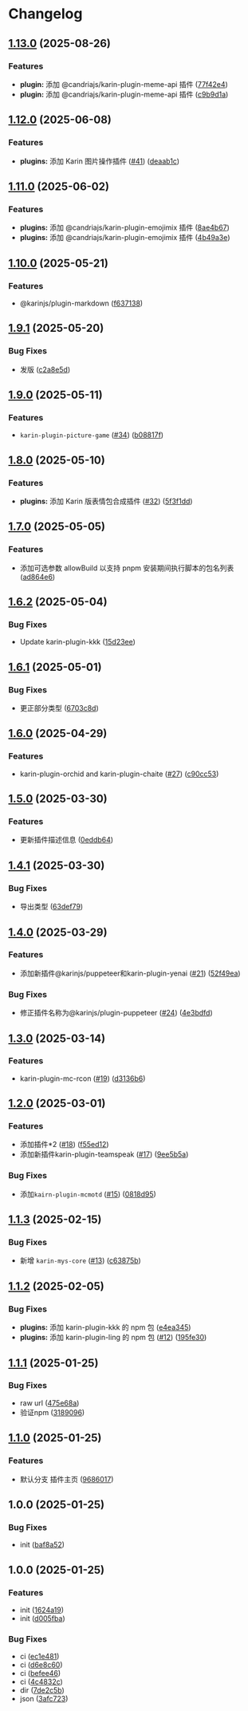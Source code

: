 # Changelog

## [1.13.0](https://github.com/KarinJS/plugins-list/compare/v1.12.0...v1.13.0) (2025-08-26)


### Features

* **plugin:** 添加 @candriajs/karin-plugin-meme-api 插件 ([77f42e4](https://github.com/KarinJS/plugins-list/commit/77f42e4852dba3cd4b220e99ebdfb1036a9580c4))
* **plugin:** 添加 @candriajs/karin-plugin-meme-api 插件 ([c9b9d1a](https://github.com/KarinJS/plugins-list/commit/c9b9d1a6b750c7176c10077f706be018a674d55c))

## [1.12.0](https://github.com/KarinJS/plugins-list/compare/v1.11.0...v1.12.0) (2025-06-08)


### Features

* **plugins:** 添加 Karin 图片操作插件 ([#41](https://github.com/KarinJS/plugins-list/issues/41)) ([deaab1c](https://github.com/KarinJS/plugins-list/commit/deaab1c6482109b5a52cc1acef589d664963908d))

## [1.11.0](https://github.com/KarinJS/plugins-list/compare/v1.10.0...v1.11.0) (2025-06-02)


### Features

* **plugins:** 添加 @candriajs/karin-plugin-emojimix 插件 ([8ae4b67](https://github.com/KarinJS/plugins-list/commit/8ae4b674b339fe99be66caf2b59ee89cce8a70a9))
* **plugins:** 添加 @candriajs/karin-plugin-emojimix 插件 ([4b49a3e](https://github.com/KarinJS/plugins-list/commit/4b49a3e098340030789f601a8eb657e2f3b0ce14))

## [1.10.0](https://github.com/KarinJS/plugins-list/compare/v1.9.1...v1.10.0) (2025-05-21)


### Features

* @karinjs/plugin-markdown ([f637138](https://github.com/KarinJS/plugins-list/commit/f6371384bf8effe5cccdaf0746ab3942e42a70c2))

## [1.9.1](https://github.com/KarinJS/plugins-list/compare/v1.9.0...v1.9.1) (2025-05-20)


### Bug Fixes

* 发版 ([c2a8e5d](https://github.com/KarinJS/plugins-list/commit/c2a8e5daee18bc94a49cdb303b05237c95d4aaf7))

## [1.9.0](https://github.com/KarinJS/plugins-list/compare/v1.8.0...v1.9.0) (2025-05-11)


### Features

* `karin-plugin-picture-game` ([#34](https://github.com/KarinJS/plugins-list/issues/34)) ([b08817f](https://github.com/KarinJS/plugins-list/commit/b08817f761354c15ba0abfec8787ddd2a2a9384a))

## [1.8.0](https://github.com/KarinJS/plugins-list/compare/v1.7.0...v1.8.0) (2025-05-10)


### Features

* **plugins:** 添加 Karin 版表情包合成插件 ([#32](https://github.com/KarinJS/plugins-list/issues/32)) ([5f3f1dd](https://github.com/KarinJS/plugins-list/commit/5f3f1dd33d4a5a66d6356d91ed8978bc78bc26f2))

## [1.7.0](https://github.com/KarinJS/plugins-list/compare/v1.6.2...v1.7.0) (2025-05-05)


### Features

* 添加可选参数 allowBuild 以支持 pnpm 安装期间执行脚本的包名列表 ([ad864e6](https://github.com/KarinJS/plugins-list/commit/ad864e6cf2a06c35b8238b29f897f8e3ecd7baf6))

## [1.6.2](https://github.com/KarinJS/plugins-list/compare/v1.6.1...v1.6.2) (2025-05-04)


### Bug Fixes

* Update karin-plugin-kkk ([15d23ee](https://github.com/KarinJS/plugins-list/commit/15d23ee8f9bc3d8481d55a5dd10f44cc96353c28))

## [1.6.1](https://github.com/KarinJS/plugins-list/compare/v1.6.0...v1.6.1) (2025-05-01)


### Bug Fixes

* 更正部分类型 ([6703c8d](https://github.com/KarinJS/plugins-list/commit/6703c8d539ffee70c2e250940451759536d3f4e5))

## [1.6.0](https://github.com/KarinJS/plugins-list/compare/v1.5.0...v1.6.0) (2025-04-29)


### Features

* karin-plugin-orchid and karin-plugin-chaite  ([#27](https://github.com/KarinJS/plugins-list/issues/27)) ([c90cc53](https://github.com/KarinJS/plugins-list/commit/c90cc5325d1b5e6251af308c5ab55c8ee4f92668))

## [1.5.0](https://github.com/KarinJS/plugins-list/compare/v1.4.1...v1.5.0) (2025-03-30)


### Features

* 更新插件描述信息 ([0eddb64](https://github.com/KarinJS/plugins-list/commit/0eddb644ba7c871da9b7c81056caaaf3c29f6df2))

## [1.4.1](https://github.com/KarinJS/plugins-list/compare/v1.4.0...v1.4.1) (2025-03-30)


### Bug Fixes

* 导出类型 ([63def79](https://github.com/KarinJS/plugins-list/commit/63def798c81e62034423d2914b0157f1a3228b8e))

## [1.4.0](https://github.com/KarinJS/plugins-list/compare/v1.3.0...v1.4.0) (2025-03-29)


### Features

* 添加新插件@karinjs/puppeteer和karin-plugin-yenai ([#21](https://github.com/KarinJS/plugins-list/issues/21)) ([52f49ea](https://github.com/KarinJS/plugins-list/commit/52f49ea2bae73395755f3a293e1dd26574522fa5))


### Bug Fixes

* 修正插件名称为@karinjs/plugin-puppeteer ([#24](https://github.com/KarinJS/plugins-list/issues/24)) ([4e3bdfd](https://github.com/KarinJS/plugins-list/commit/4e3bdfd68b9dd640acf3f3cbb5b9643e8199dc64))

## [1.3.0](https://github.com/KarinJS/plugins-list/compare/v1.2.0...v1.3.0) (2025-03-14)


### Features

* karin-plugin-mc-rcon ([#19](https://github.com/KarinJS/plugins-list/issues/19)) ([d3136b6](https://github.com/KarinJS/plugins-list/commit/d3136b6929b5a7600ae683a11b0a758e5f8ae3f7))

## [1.2.0](https://github.com/KarinJS/plugins-list/compare/v1.1.3...v1.2.0) (2025-03-01)


### Features

* 添加插件*2 ([#18](https://github.com/KarinJS/plugins-list/issues/18)) ([f55ed12](https://github.com/KarinJS/plugins-list/commit/f55ed12755e954962adee029ebb59946b21784ea))
* 添加新插件karin-plugin-teamspeak ([#17](https://github.com/KarinJS/plugins-list/issues/17)) ([9ee5b5a](https://github.com/KarinJS/plugins-list/commit/9ee5b5ae156c84e46d5f1ff1a3c71498be292375))


### Bug Fixes

* 添加`kairn-plugin-mcmotd` ([#15](https://github.com/KarinJS/plugins-list/issues/15)) ([0818d95](https://github.com/KarinJS/plugins-list/commit/0818d950eca88c2a0138d70bfa337ff3a5de4134))

## [1.1.3](https://github.com/KarinJS/plugins-list/compare/v1.1.2...v1.1.3) (2025-02-15)


### Bug Fixes

* 新增 `karin-mys-core` ([#13](https://github.com/KarinJS/plugins-list/issues/13)) ([c63875b](https://github.com/KarinJS/plugins-list/commit/c63875bb71a7a50086ef3505703dd797cdff9b12))

## [1.1.2](https://github.com/KarinJS/plugins-list/compare/v1.1.1...v1.1.2) (2025-02-05)


### Bug Fixes

* **plugins:** 添加 karin-plugin-kkk 的 npm 包 ([e4ea345](https://github.com/KarinJS/plugins-list/commit/e4ea3456298fe0c06ef253164a7ea49495749ba2))
* **plugins:** 添加 karin-plugin-ling 的 npm 包 ([#12](https://github.com/KarinJS/plugins-list/issues/12)) ([195fe30](https://github.com/KarinJS/plugins-list/commit/195fe30cf897ac0ae2a0ce1c6f4cb98e57145def))

## [1.1.1](https://github.com/KarinJS/plugins-list/compare/v1.1.0...v1.1.1) (2025-01-25)


### Bug Fixes

* raw url ([475e68a](https://github.com/KarinJS/plugins-list/commit/475e68a83e561392d07d8ac608aeb90158e48e07))
* 验证npm ([3189096](https://github.com/KarinJS/plugins-list/commit/31890963e0bcedaec3043de74af9782962e817c4))

## [1.1.0](https://github.com/KarinJS/plugins-list/compare/v1.0.0...v1.1.0) (2025-01-25)


### Features

* 默认分支 插件主页 ([9686017](https://github.com/KarinJS/plugins-list/commit/9686017d0ea3d805e057c2b64401cbee286a2869))

## 1.0.0 (2025-01-25)


### Bug Fixes

* init ([baf8a52](https://github.com/KarinJS/plugins-list/commit/baf8a52e8d21a95c9c8835755c4e961cfc9130e7))

## 1.0.0 (2025-01-25)


### Features

* init ([1624a19](https://github.com/KarinJS/plugins-list/commit/1624a198173098a4c9c290418d213066e76583d1))
* init ([d005fba](https://github.com/KarinJS/plugins-list/commit/d005fbafaf2a95f8cc3a20f0d3c520ae590d62d1))


### Bug Fixes

* ci ([ec1e481](https://github.com/KarinJS/plugins-list/commit/ec1e48173f8254b959771c6dda3c3e203c0f1d91))
* ci ([d6e8c60](https://github.com/KarinJS/plugins-list/commit/d6e8c6017cf3b033e8416518def7c251730d3fd7))
* ci ([befee46](https://github.com/KarinJS/plugins-list/commit/befee462163531315e8091a071d9d1c5add74688))
* ci ([4c4832c](https://github.com/KarinJS/plugins-list/commit/4c4832cbc1382a7384d617e385346759e01a7d80))
* dir ([7de2c5b](https://github.com/KarinJS/plugins-list/commit/7de2c5bc110b1d532d8e3cffa4d5a94ed8c927d3))
* json ([3afc723](https://github.com/KarinJS/plugins-list/commit/3afc7230df6ccc334c6d43d9ed3be88021abd32c))
